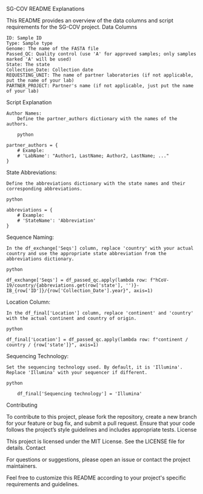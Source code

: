 SG-COV README
Explanations

This README provides an overview of the data columns and script requirements for the SG-COV project.
Data Columns

    ID: Sample ID
    Type: Sample type
    Genome: The name of the FASTA file
    Passed_QC: Quality control (use 'A' for approved samples; only samples marked 'A' will be used)
    State: The state
    Collection_Date: Collection date
    REQUESTING_UNIT: The name of partner laboratories (if not applicable, put the name of your lab)
    PARTNER_PROJECT: Partner's name (if not applicable, just put the name of your lab)

Script Explanation

    Author Names:
        Define the partner_authors dictionary with the names of the authors.

        python

    partner_authors = {
        # Example:
        # 'LabName': "Author1, LastName; Author2, LastName; ..."
    }

State Abbreviations:

    Define the abbreviations dictionary with the state names and their corresponding abbreviations.

    python

    abbreviations = {
        # Example:
        # 'StateName': 'Abbreviation'
    }

Sequence Naming:

    In the df_exchange['Seqs'] column, replace 'country' with your actual country and use the appropriate state abbreviation from the abbreviations dictionary.

    python

    df_exchange['Seqs'] = df_passed_qc.apply(lambda row: f"hCoV-19/country/{abbreviations.get(row['state'], '')}-IB_{row['ID']}/{row['Collection_Date'].year}", axis=1)

Location Column:

    In the df_final['Location'] column, replace 'continent' and 'country' with the actual continent and country of origin.

    python

    df_final['Location'] = df_passed_qc.apply(lambda row: f"continent / country / {row['state']}", axis=1)

Sequencing Technology:

    Set the sequencing technology used. By default, it is 'Illumina'. Replace 'Illumina' with your sequencer if different.

    python

        df_final['Sequencing technology'] = 'Illumina'

Contributing

To contribute to this project, please fork the repository, create a new branch for your feature or bug fix, and submit a pull request. Ensure that your code follows the project’s style guidelines and includes appropriate tests.
License

This project is licensed under the MIT License. See the LICENSE file for details.
Contact

For questions or suggestions, please open an issue or contact the project maintainers.

Feel free to customize this README according to your project's specific requirements and guidelines.
